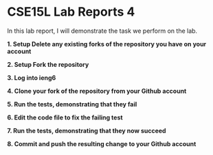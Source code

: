 # CSE15L Lab Reports 4
In this lab report, I will demonstrate the task we perform on the lab.<br>

**1. Setup Delete any existing forks of the repository you have on your account**


**2. Setup Fork the repository**



**3. Log into ieng6**


**4. Clone your fork of the repository from your Github account**




**5. Run the tests, demonstrating that they fail**


**6. Edit the code file to fix the failing test**


**7. Run the tests, demonstrating that they now succeed**


**8. Commit and push the resulting change to your Github account**

